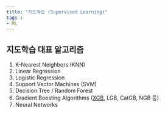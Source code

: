 ```yaml
---
title: "지도학습 (Supervised Learning)"
tags :
- ML 
---
```

## 지도학습 대표 알고리즘

1.  K-Nearest Neighbors (KNN)
2. Linear Regression
3. Logistic Regression
4. Support Vector Machines (SVM)
5. Decision Tree / Random Forest
6. Gradient Boosting Algorithms ([XGB](notes/ml/XGB%20Modeling.md), LGB, CatGB, NGB 등)
7. Neural Networks